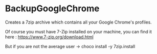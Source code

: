 # BackupGoogleChrome
Creates a 7zip archive which contains all your Google Chrome's profiles.

Of course you must have 7-Zip installed on your machine, you can find it here : https://www.7-zip.org/download.html

But if you are not the average user -> choco install -y 7zip.install
